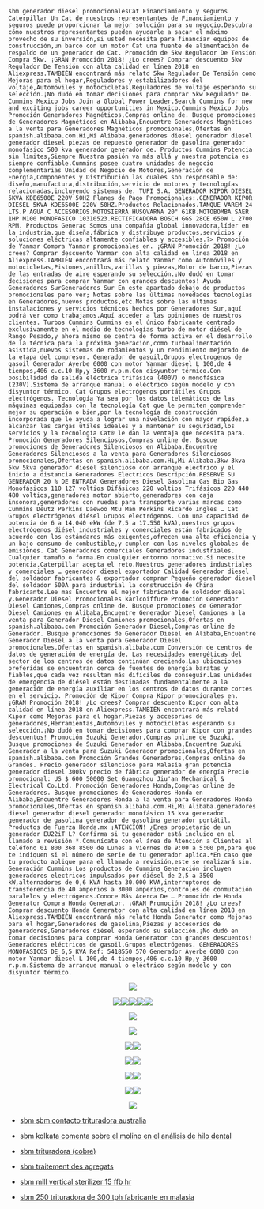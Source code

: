 
```
sbm generador diesel promocionalesCat Financiamiento y seguros Caterpillar Un Cat de nuestros representantes de Financiamiento y seguros puede proporcionar la mejor solución para su negocio.Descubra cómo nuestros representantes pueden ayudarle a sacar el máximo provecho de su inversión,si usted necesita para financiar equipos de construcción,un barco con un motor Cat una fuente de alimentación de respaldo de un generador de Cat. Promoción de 5kw Regulador De Tensión Compra 5kw. ¡GRAN Promoción 2018! ¿Lo crees? Comprar descuento 5kw Regulador De Tensión con alta calidad en línea 2018 en Aliexpress.TAMBIÉN encontrará más relatd 5kw Regulador De Tensión como Mejoras para el hogar,Reguladores y estabilizadores del voltaje,Automóviles y motocicletas,Reguladores de voltaje esperando su selección.¡No dudó en tomar decisiones para comprar 5kw Regulador De. Cummins Mexico Jobs Join a Global Power Leader.Search Cummins for new and exciting jobs career opportunities in Mexico.Cummins Mexico Jobs Promoción Generadores Magnéticos,Compras online de. Busque promociones de Generadores Magnéticos en Alibaba,Encuentre Generadores Magnéticos a la venta para Generadores Magnéticos promocionales,Ofertas en spanish.alibaba.com.Hi,Mi Alibaba.generadores diesel generador diesel generador diesel piezas de repuesto generador de gasolina generador monofásico 500 kva generador generador de. Productos Cummins Potencia sin límites,Siempre Nuestra pasión va más allá y nuestra potencia es siempre confiable.Cummins posee cuatro unidades de negocio complementarias Unidad de Negocio de Motores,Generación de Energía,Componentes y Distribución las cuales son responsable de: diseño,manufactura,distribución,servicio de motores y tecnologías relacionadas,incluyendo sistemas de. TUPI S.A. GENERADOR KIPOR DIESEL 5KVA KDE6500E 220V 50HZ Planes de Pago Promocionales:.GENERADOR KIPOR DIESEL 5KVA KDE6500E 220V 50HZ.Productos Relacionados.TANQUE VAREM 24 LTS.P AGUA C ACCESORIOS.MOTOSIERRA HUSQVARNA 20" 61KB.MOTOBOMBA SAER 1HP M100 MONOFASICO 10310523.RECTIFICADORA BOSCH GGS 28CE 650W L 2700 RPM. Productos Generac Somos una compañía global innovadora,líder en la industria,que diseña,fábrica y distribuye productos,servicios y soluciones eléctricas altamente confiables y accesibles.?> Promoción de Yanmar Compra Yanmar promocionales en. ¡GRAN Promoción 2018! ¿Lo crees? Comprar descuento Yanmar con alta calidad en línea 2018 en Aliexpress.TAMBIÉN encontrará más relatd Yanmar como Automóviles y motocicletas,Pistones,anillos,varillas y piezas,Motor de barco,Piezas de las entradas de aire esperando su selección.¡No dudó en tomar decisiones para comprar Yanmar con grandes descuentos! Ayuda Generadores SurGeneradores Sur En este apartado debajo de productos promocionales pero ver; Notas sobre las últimas novedades tecnologías en Generadores,nuevos productos,etc.Notas sobre las últimas instalaciones y servicios técnicos hechos por Generadores Sur,aquí podrá ver como trabajamos.Aquí acceder a las opiniones de nuestros clientes. Turbos Cummins Cummins es el único fabricante centrado exclusivamente en el medio de tecnologías turbo de motor diésel de Rango Pesado,y ahora mismo se centra de forma activa en el desarrollo de la técnica para la próxima generación,como turboalimentación asistida,nuevos sistemas de rodamientos y un rendimiento mejorado de la etapa del compresor. Generador de gasoil,Grupos electrogenos de gasoil Generador Ayerbe 6000 con motor Yanmar diesel L 100,de 4 tiempos,406 c.c.10 Hp,y 3600 r.p.m.Con disyuntor térmico.Con posibilidad de salida eléctrica trifásica (400V) o monofásica (230V).Sistema de arranque manual o eléctrico según modelo y con disyuntor térmico. Cat Grupos electrógenos portátiles Grupos electrógenos. Tecnología Ya sea por los datos telemáticos de las máquinas equipadas con la tecnología Cat que le permiten comprender mejor su operación o bien,por la tecnología de construcción incorporada que le ayuda a lograr una nivelación con mayor rapidez,a alcanzar las cargas útiles ideales y a mantener su seguridad,los servicios y la tecnología Cat® le dan la ventaja que necesita para. Promoción Generadores Silenciosos,Compras online de. Busque promociones de Generadores Silenciosos en Alibaba,Encuentre Generadores Silenciosos a la venta para Generadores Silenciosos promocionales,Ofertas en spanish.alibaba.com.Hi,Mi Alibaba.3kw 3kva 5kw 5kva generador diesel silencioso con arranque eléctrico y el inicio a distancia Generadores Electricos Descripción.RESERVE SU GENERADOR 20 % DE ENTRADA Generadores Diesel Gasolina Gas Bio Gas Monofásicos 110 127 voltios Difásicos 220 voltios Trifásicos 220 440 480 voltios,generadores motor abierto,generadores con caja insonora,generadores con ruedas para transporte varias marcas como Cummins Deutz Perkins Daewoo Mtu Man Perkins Ricardo Ingles … Cat Grupos electrógenos diésel Grupos electrógenos. Con una capacidad de potencia de 6 a 14.040 ekW (de 7,5 a 17.550 kVA),nuestros grupos electrógenos diésel industriales y comerciales están fabricados de acuerdo con los estándares más exigentes,ofrecen una alta eficiencia y un bajo consumo de combustible,y cumplen con los niveles globales de emisiones. Cat Generadores comerciales Generadores industriales. Cualquier tamaño o forma.En cualquier entorno normativo.Si necesite potencia,Caterpillar acepta el reto.Nuestros generadores industriales y comerciales … generador diesel exportador Calidad Generador diesel del soldador fabricantes & exportador comprar Pequeño generador diesel del soldador 500A para industrial la construcción de China fabricante.Lee mas Encuentre el mejor fabricante de soldador diesel y.Generador Diesel Promocionales karlcoiffure Promoción Generador Diesel Camiones,Compras online de. Busque promociones de Generador Diesel Camiones en Alibaba,Encuentre Generador Diesel Camiones a la venta para Generador Diesel Camiones promocionales,Ofertas en spanish.alibaba.com Promoción Generador Diesel,Compras online de Generador. Busque promociones de Generador Diesel en Alibaba,Encuentre Generador Diesel a la venta para Generador Diesel promocionales,Ofertas en spanish.alibaba.com Conversión de centros de datos de generación de energía de. Las necesidades energéticas del sector de los centros de datos continúan creciendo.Las ubicaciones preferidas se encuentran cerca de fuentes de energía baratas y fiables,que cada vez resultan más difíciles de conseguir.Las unidades de emergencia de diésel están destinadas fundamentalmente a la generación de energía auxiliar en los centros de datos durante cortes en el servicio. Promoción de Kipor Compra Kipor promocionales en. ¡GRAN Promoción 2018! ¿Lo crees? Comprar descuento Kipor con alta calidad en línea 2018 en Aliexpress.TAMBIÉN encontrará más relatd Kipor como Mejoras para el hogar,Piezas y accesorios de generadores,Herramientas,Automóviles y motocicletas esperando su selección.¡No dudó en tomar decisiones para comprar Kipor con grandes descuentos! Promoción Suzuki Generador,Compras online de Suzuki. Busque promociones de Suzuki Generador en Alibaba,Encuentre Suzuki Generador a la venta para Suzuki Generador promocionales,Ofertas en spanish.alibaba.com Promoción Grandes Generadores,Compras online de Grandes. Precio generador silencioso para Malasia gran potencia generador diesel 300kv precio de fábrica generador de energía Precio promocional: US $ 600 50000 Set Guangzhou Jiu'an Mechanical & Electrical Co.Ltd. Promoción Generadores Honda,Compras online de Generadores. Busque promociones de Generadores Honda en Alibaba,Encuentre Generadores Honda a la venta para Generadores Honda promocionales,Ofertas en spanish.alibaba.com.Hi,Mi Alibaba.generadores diesel generador diesel generador monofásico 15 kva generador generador de gasolina generador de gasolina generador portátil. Productos de Fuerza Honda.mx ¡ATENCIÓN! ¿Eres propietario de un generador EU22iT L? Confirma si tu generador está incluido en el llamado a revisión *.Comunícate con el área de Atención a Clientes al teléfono 01 800 368 8500 de Lunes a Viernes de 9:00 a 5:00 pm,para que te indiquen si el número de serie de tu generador aplica.*En caso que tu producto aplique para el llamado a revisión,este se realizará sin. Generación Cummins Los productos de Cummins Generación incluyen generadores electricos impulsados por diésel de 2,5 a 3500 kW,alternadores de 0,6 KVA hasta 30.000 KVA,interruptores de transferencia de 40 amperios a 3000 amperios,controles de conmutación paralelos y electrógenos.Conoce Más Acerca De … Promoción de Honda Generator Compra Honda Generator. ¡GRAN Promoción 2018! ¿Lo crees? Comprar descuento Honda Generator con alta calidad en línea 2018 en Aliexpress.TAMBIÉN encontrará más relatd Honda Generator como Mejoras para el hogar,Generadores de gasolina,Piezas y accesorios de generadores,Generadores diésel esperando su selección.¡No dudó en tomar decisiones para comprar Honda Generator con grandes descuentos! Generadores eléctricos de gasoil.Grupos electrógenos. GENERADORES MONOFASICOS DE 6,5 KVA Ref: 5418550 570 Generador Ayerbe 6000 con motor Yanmar diesel L 100,de 4 tiempos,406 c.c.10 Hp,y 3600 r.p.m.Sistema de arranque manual o eléctrico según modelo y con disyuntor térmico. 
```

<div align="center">

<a href="https://es-crusher.shibang-china.com/github&k=sbm+generador+diesel+promocionales"><img src="https://static.shibang-china.com/es/crusher/logo.jpg"></a>

<a href="https://es-crusher.shibang-china.com/github&k=sbm+generador+diesel+promocionales"><img src="https://static.shibang-china.com/es/crusher/index.jpg"></a><a href="https://es-crusher.shibang-china.com/material.htmlgithub&k=sbm+generador+diesel+promocionales"><img src="https://static.shibang-china.com/es/crusher/material.jpg"></a><a href="https://es-crusher.shibang-china.com/application.htmlgithub&k=sbm+generador+diesel+promocionales"><img src="https://static.shibang-china.com/es/crusher/application.jpg"></a><a href="https://es-crusher.shibang-china.com/aboutus.htmlgithub&k=sbm+generador+diesel+promocionales"><img src="https://static.shibang-china.com/es/crusher/aboutus.jpg"></a><a href="https://es-crusher.shibang-china.com/contact.htmlgithub&k=sbm+generador+diesel+promocionales"><img src="https://static.shibang-china.com/es/crusher/contact.jpg"></a>

<a href="https://es-crusher.shibang-china.com/github&k=sbm+generador+diesel+promocionales"><img src="https://static.shibang-china.com/es/crusher/banner.jpg"></a>

<a href="https://swt.shibang-china.com/github&k=sbm+generador+diesel+promocionales"><img src="https://static.shibang-china.com/es/crusher/text.jpg"></a>

<a href="https://swt.shibang-china.com/github&k=sbm+generador+diesel+promocionales"><img src="https://static.shibang-china.com/es/crusher/chat.jpg"></a><a href="https://es-crusher.shibang-china.com/contact.htmlgithub&k=sbm+generador+diesel+promocionales"><img src="https://static.shibang-china.com/es/crusher/message.jpg"></a>

<a href="https://es-crusher.shibang-china.com/products/pe.htmlgithub&k=sbm+generador+diesel+promocionales"><img src="https://static.shibang-china.com/es/crusher/pe.jpg"></a><a href="https://es-crusher.shibang-china.com/products/pf.htmlgithub&k=sbm+generador+diesel+promocionales"><img src="https://static.shibang-china.com/es/crusher/pf.jpg"></a>

<a href="https://es-crusher.shibang-china.com/products/hpt.htmlgithub&k=sbm+generador+diesel+promocionales"><img src="https://static.shibang-china.com/es/crusher/hpt.jpg"></a><a href="https://es-crusher.shibang-china.com/products/vsi.htmlgithub&k=sbm+generador+diesel+promocionales"><img src="https://static.shibang-china.com/es/crusher/vsi.jpg"></a>

<a href="https://es-crusher.shibang-china.com/products/klv.htmlgithub&k=sbm+generador+diesel+promocionales"><img src="https://static.shibang-china.com/es/crusher/klv.jpg"></a><a href="https://es-crusher.shibang-china.com/products/portable.htmlgithub&k=sbm+generador+diesel+promocionales"><img src="https://static.shibang-china.com/es/crusher/portable.jpg"></a>

<a href="https://swt.shibang-china.com/github&k=sbm+generador+diesel+promocionales"><img src="https://static.shibang-china.com/es/crusher/case.jpg"></a>

</div>


* [sbm sbm contacto trituradora australia](sbm%20sbm%20contacto%20trituradora%20australia.md)

* [sbm kolkata comenta sobre el molino en el análisis de hilo dental](sbm%20kolkata%20comenta%20sobre%20el%20molino%20en%20el%20an%C3%A1lisis%20de%20hilo%20dental.md)

* [sbm trituradora (cobre)](sbm%20trituradora%20%28cobre%29.md)

* [sbm traitement des agregats](sbm%20traitement%20des%20agregats.md)

* [sbm mill vertical sterilizer 15 ffb hr](sbm%20mill%20vertical%20sterilizer%2015%20ffb%20hr.md)

* [sbm 250 trituradora de 300 tph fabricante en malasia](sbm%20250%20trituradora%20de%20300%20tph%20fabricante%20en%20malasia.md)